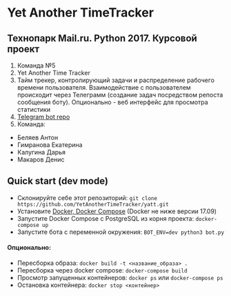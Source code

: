 # Yet Another TimeTracker

## Технопарк Mail.ru. Python 2017. Курсовой проект

1) Команда №5
2) Yet Another Time Tracker
3) Тайм трекер, контролирующий задачи и распределение рабочего времени пользователя. Взаимодействие с пользователем происходит через Телеграмм (создание задач посредством репоста сообщения боту). Опционально - веб интерфейс для просмотра статистики
4) [Telegram bot repo](https://github.com/YetAnotherTimeTracker/yatt)
5) Команда:
 - Беляев Антон
 - Гимранова Екатерина
 - Калугина Дарья
 - Макаров Денис
 
 
 
## Quick start (dev mode)
- Склонируйте себе этот репозиторий: `git clone https://github.com/YetAnotherTimeTracker/yatt.git`
- Установите [Docker, Docker Compose](https://docs.docker.com/docker-for-mac/install/#download-docker-for-mac) (Docker не ниже версии 17.09)
- Запустите Docker Compose с PostgreSQL из корня проекта: `docker-compose up`
- Запустите бота c переменной окружения: `BOT_ENV=dev python3 bot.py`


#### Опционально:

- Пересборка образа: `docker build -t <название_образа> .`
- Пересборка через docker compose: `docker-compose build`
- Просмотр запущенных контейнеров: `docker ps` или `docker-compose ps`
- Остановка контейнера: `docker stop <контейнер>`
